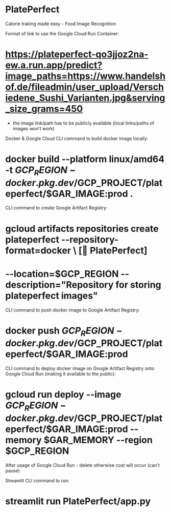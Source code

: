 # PlatePerfect
Calorie traking made easy - Food Image Recognition

Format of link to use the Google Cloud Run Container:
# https://plateperfect-qo3jjoz2na-ew.a.run.app/predict?image_paths=https://www.handelshof.de/fileadmin/user_upload/Verschiedene_Sushi_Varianten.jpg&serving_size_grams=450
- the image link/path has to be publicly available (local links/paths of images won't work)

Docker & Google Cloud
CLI command to build docker image locally:
# docker build --platform linux/amd64 -t  $GCP_REGION-docker.pkg.dev/$GCP_PROJECT/plateperfect/$GAR_IMAGE:prod .

CLI command to create Google Artifact Registry:
# gcloud artifacts repositories create plateperfect --repository-format=docker \                                  [🐍 PlatePerfect]
# --location=$GCP_REGION --description="Repository for storing plateperfect images"

CLI command to push docker image to Google Artifact Registry:
# docker push $GCP_REGION-docker.pkg.dev/$GCP_PROJECT/plateperfect/$GAR_IMAGE:prod

CLI command to deploy docker image on Google Artifact Registry onto Google Cloud Run (making it available to the public):
# gcloud run deploy --image $GCP_REGION-docker.pkg.dev/$GCP_PROJECT/plateperfect/$GAR_IMAGE:prod --memory $GAR_MEMORY --region $GCP_REGION

After usage of Google Cloud Run - delete otherwise cost will occur (can't pause)

Streamlit
CLI command to run:
# streamlit run PlatePerfect/app.py
